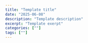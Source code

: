 ```yaml
---
title: "Template title"
date: "2025-06-08"
description: "Template description"
excerpt: "Template exerpt"
categories: [""]
tags: [""]
---
```

